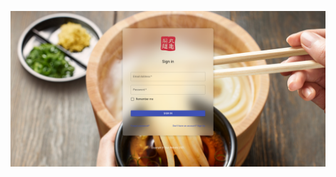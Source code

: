 ![screenshots/screencapture-localhost-3000-2021-06-06-22_24_46.png](screenshots/screencapture-localhost-3000-2021-06-06-22_24_46.png)
